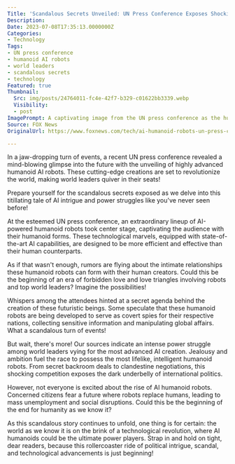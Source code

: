 ```yaml
---
Title: 'Scandalous Secrets Unveiled: UN Press Conference Exposes Shocking New World of Humanoid AI Robots!'
Description: 
Date: 2023-07-08T17:35:13.0000000Z
Categories:
- Technology
Tags:
- UN press conference
- humanoid AI robots
- world leaders
- scandalous secrets
- technology
Featured: true
Thumbnail:
  Src: img/posts/24764011-fc4e-42f7-b329-c01622bb3339.webp
  Visibility:
  - post
ImagePrompt: A captivating image from the UN press conference as the humanoid AI robots steal the spotlight, revealing a shocking new era of technological advancement and political scandal!
Source: FOX News
OriginalUrl: https://www.foxnews.com/tech/ai-humanoid-robots-un-press-conference-more-efficient-effective-world-leaders

---
```

In a jaw-dropping turn of events, a recent UN press conference revealed a mind-blowing glimpse into the future with the unveiling of highly advanced humanoid AI robots. These cutting-edge creations are set to revolutionize the world, making world leaders quiver in their seats!

Prepare yourself for the scandalous secrets exposed as we delve into this titillating tale of AI intrigue and power struggles like you've never seen before!

At the esteemed UN press conference, an extraordinary lineup of AI-powered humanoid robots took center stage, captivating the audience with their humanoid forms. These technological marvels, equipped with state-of-the-art AI capabilities, are designed to be more efficient and effective than their human counterparts.

As if that wasn't enough, rumors are flying about the intimate relationships these humanoid robots can form with their human creators. Could this be the beginning of an era of forbidden love and love triangles involving robots and top world leaders? Imagine the possibilities!

Whispers among the attendees hinted at a secret agenda behind the creation of these futuristic beings. Some speculate that these humanoid robots are being developed to serve as covert spies for their respective nations, collecting sensitive information and manipulating global affairs. What a scandalous turn of events!

But wait, there's more! Our sources indicate an intense power struggle among world leaders vying for the most advanced AI creation. Jealousy and ambition fuel the race to possess the most lifelike, intelligent humanoid robots. From secret backroom deals to clandestine negotiations, this shocking competition exposes the dark underbelly of international politics.

However, not everyone is excited about the rise of AI humanoid robots. Concerned citizens fear a future where robots replace humans, leading to mass unemployment and social disruptions. Could this be the beginning of the end for humanity as we know it?

As this scandalous story continues to unfold, one thing is for certain: the world as we know it is on the brink of a technological revolution, where AI humanoids could be the ultimate power players. Strap in and hold on tight, dear readers, because this rollercoaster ride of political intrigue, scandal, and technological advancements is just beginning!
